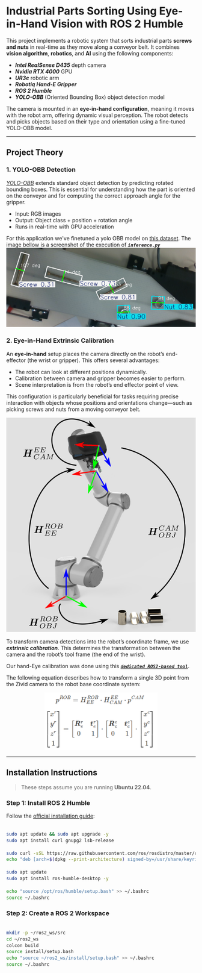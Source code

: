# Industrial Parts Sorting Using Eye-in-Hand Vision with ROS 2 Humble

This project implements a robotic system that sorts industrial parts **screws and nuts** in real-time as they move along a conveyor belt. It combines **vision algorithm**, **robotics**, and **AI** using the following components:

- ***Intel RealSense D435*** depth camera
- ***Nvidia RTX 4000*** GPU 
- ***UR3e*** robotic arm
- ***Robotiq Hand-E Gripper***
- ***ROS 2 Humble***
- ***YOLO-OBB*** (Oriented Bounding Box) object detection model

The camera is mounted in an **eye-in-hand configuration**, meaning it moves with the robot arm, offering dynamic visual perception. The robot detects and picks objects based on their type and orientation using a fine-tuned YOLO-OBB model.

---

## Project Theory


### 1. YOLO-OBB Detection

*[YOLO-OBB](https://docs.ultralytics.com/fr/tasks/obb/)* extends standard object detection by predicting rotated bounding boxes. This is essential for understanding how the part is oriented on the conveyor and for computing the correct approach angle for the gripper.

- Input: RGB images
- Output: Object class + position + rotation angle
- Runs in real-time with GPU acceleration

For this application we've finetuned a yolo OBB model on [this dataset](https://universe.roboflow.com/ram-0ay3p/objectdetection-tovrk/dataset/2). The image bellow is a screenshot of the execution of ***`inference.py`*** 
![alt text](images/inference_screenshot.png)


### 2. Eye-in-Hand Extrinsic Calibration
An **eye-in-hand** setup places the camera directly on the robot’s end-effector (the wrist or gripper). This offers several advantages:

- The robot can look at different positions dynamically.
- Calibration between camera and gripper becomes easier to perform.
- Scene interpretation is from the robot’s end effector point of view.

This configuration is particularly beneficial for tasks requiring precise interaction with objects whose positions and orientations change—such as picking screws and nuts from a moving conveyor belt.

![alt text](images/image.png)

To transform camera detections into the robot’s coordinate frame, we use ***extrinsic calibration***. This determines the transformation between the camera and the robot’s tool frame (the end of the wrist).

Our hand-Eye calibration was done using this [***`dedicated ROS2-based tool`***](https://moveit.picknik.ai/humble/doc/examples/hand_eye_calibration/hand_eye_calibration_tutorial.html).




The following equation describes how to transform a single 3D point from the Zivid camera to the robot base coordinate system:

<p align="center">
  <img src="images/image-1.png" alt="Description de l'image" width="300"/>
</p>



---

## Installation Instructions

> These steps assume you are running **Ubuntu 22.04**.

### Step 1: Install ROS 2 Humble

Follow the [official installation guide](https://docs.ros.org/en/humble/Installation/Ubuntu-Install-Debians.html):

```bash

sudo apt update && sudo apt upgrade -y
sudo apt install curl gnupg2 lsb-release

sudo curl -sSL https://raw.githubusercontent.com/ros/rosdistro/master/ros.key -o /usr/share/keyrings/ros-archive-keyring.gpg
echo "deb [arch=$(dpkg --print-architecture) signed-by=/usr/share/keyrings/ros-archive-keyring.gpg] http://packages.ros.org/ros2/ubuntu $(lsb_release -cs) main" | sudo tee /etc/apt/sources.list.d/ros2.list > /dev/null

sudo apt update
sudo apt install ros-humble-desktop -y

echo "source /opt/ros/humble/setup.bash" >> ~/.bashrc
source ~/.bashrc
```


### Step 2: Create a ROS 2 Workspace
```bash

mkdir -p ~/ros2_ws/src
cd ~/ros2_ws
colcon build
source install/setup.bash
echo "source ~/ros2_ws/install/setup.bash" >> ~/.bashrc
source ~/.bashrc

```
